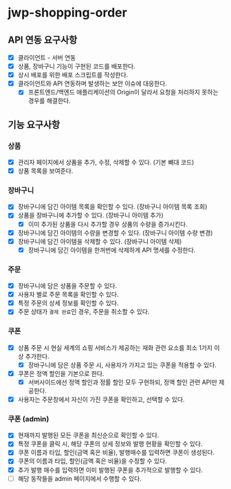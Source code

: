 # jwp-shopping-order

## API 연동 요구사항

- [x] 클라이언트 - 서버 연동
- [x] 상품, 장바구니 기능이 구현된 코드를 배포한다.
- [x] 상시 배포를 위한 배포 스크립트를 작성한다.
- [x] 클라이언트와 API 연동하며 발생하는 보안 이슈에 대응한다.
    - [x] 프론트엔드/백엔드 애플리케이션의 Origin이 달라서 요청을 처리하지 못하는 경우를 해결한다.

## 기능 요구사항

### 상품

- [x] 관리자 페이지에서 상품을 추가, 수정, 삭제할 수 있다. (기본 뼈대 코드)
- [x] 상품 목록을 보여준다.

### 장바구니

- [x] 장바구니에 담긴 아이템 목록을 확인할 수 있다. (장바구니 아이템 목록 조회)
- [x] 상품을 장바구니에 추가할 수 있다. (장바구니 아이템 추가)
  - [x] 이미 추가된 상품을 다시 추가할 경우 상품의 수량을 증가시킨다.
- [x] 장바구니에 담긴 아이템의 수량을 변경할 수 있다. (장바구니 아이템 수량 변경)
- [x] 장바구니에 담긴 아이템을 삭제할 수 있다. (장바구니 아이템 삭제)
    - [x] 장바구니에 담긴 아이템을 한꺼번에 삭제하게 API 명세를 수정한다.

### 주문

- [x] 장바구니에 담은 상품을 주문할 수 있다.
- [x] 사용자 별로 주문 목록을 확인할 수 있다.
- [x] 특정 주문의 상세 정보를 확인할 수 있다.
- [x] 주문 상태가 `결제 완료`인 경우, 주문을 취소할 수 있다.

### 쿠폰

- [x] 상품 주문 시 현실 세계의 쇼핑 서비스가 제공하는 재화 관련 요소를 최소 1가지 이상 추가한다.
    - [x] 장바구니에 담은 상품 주문 시, 사용자가 가지고 있는 쿠폰을 적용할 수 있다.
- [x] 쿠폰은 정액 할인을 기본으로 한다.
    - [x] 서버사이드에선 정액 할인과 정률 할인 모두 구현하되, 정액 할인 관련 API만 제공한다.
- [x] 사용자는 주문창에서 자신이 가진 쿠폰을 확인하고, 선택할 수 있다.

### 쿠폰 (admin)

- [x] 현재까지 발행된 모든 쿠폰을 최신순으로 확인할 수 있다.
- [x] 특정 쿠폰을 클릭 시, 해당 쿠폰의 상세 정보와 발행 현황을 확인할 수 있다.
- [x] 쿠폰 이름과 타입, 할인(금액 혹은 비율), 발행매수를 입력하면 쿠폰이 생성된다.
- [x] 쿠폰의 이름과 타입, 할인(금액 혹은 비율)을 수정할 수 있다.
- [x] 추가 발행 매수를 입력하면 이미 발행된 쿠폰을 추가적으로 발행할 수 있다.
- [ ] 해당 동작들을 admin 페이지에서 수행할 수 있다.
